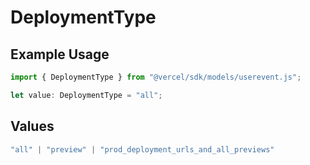 # DeploymentType

## Example Usage

```typescript
import { DeploymentType } from "@vercel/sdk/models/userevent.js";

let value: DeploymentType = "all";
```

## Values

```typescript
"all" | "preview" | "prod_deployment_urls_and_all_previews"
```